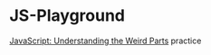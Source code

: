 # JS-Playground

[JavaScript: Understanding the Weird Parts](https://www.udemy.com/understand-javascript) practice
